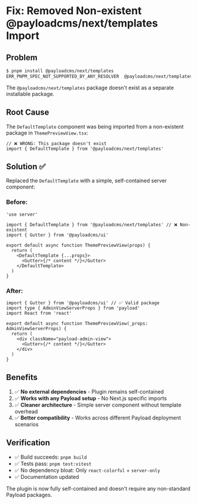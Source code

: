 # Fix: Removed Non-existent @payloadcms/next/templates Import

## Problem

```bash
$ pnpm install @payloadcms/next/templates
ERR_PNPM_SPEC_NOT_SUPPORTED_BY_ANY_RESOLVER  @payloadcms/next/templates isn't supported by any available resolver.
```

The `@payloadcms/next/templates` package doesn't exist as a separate installable package.

## Root Cause

The `DefaultTemplate` component was being imported from a non-existent package in `ThemePreviewView.tsx`:

```tsx
// ❌ WRONG: This package doesn't exist
import { DefaultTemplate } from '@payloadcms/next/templates'
```

## Solution ✅

Replaced the `DefaultTemplate` with a simple, self-contained server component:

### Before:

```tsx
'use server'

import { DefaultTemplate } from '@payloadcms/next/templates' // ❌ Non-existent
import { Gutter } from '@payloadcms/ui'

export default async function ThemePreviewView(props) {
  return (
    <DefaultTemplate {...props}>
      <Gutter>{/* content */}</Gutter>
    </DefaultTemplate>
  )
}
```

### After:

```tsx
import { Gutter } from '@payloadcms/ui' // ✅ Valid package
import type { AdminViewServerProps } from 'payload'
import React from 'react'

export default async function ThemePreviewView(_props: AdminViewServerProps) {
  return (
    <div className="payload-admin-view">
      <Gutter>{/* content */}</Gutter>
    </div>
  )
}
```

## Benefits

1. ✅ **No external dependencies** - Plugin remains self-contained
2. ✅ **Works with any Payload setup** - No Next.js specific imports
3. ✅ **Cleaner architecture** - Simple server component without template overhead
4. ✅ **Better compatibility** - Works across different Payload deployment scenarios

## Verification

- ✅ Build succeeds: `pnpm build`
- ✅ Tests pass: `pnpm test:vitest`
- ✅ No dependency bloat: Only `react-colorful` + `server-only`
- ✅ Documentation updated

The plugin is now fully self-contained and doesn't require any non-standard Payload packages.
